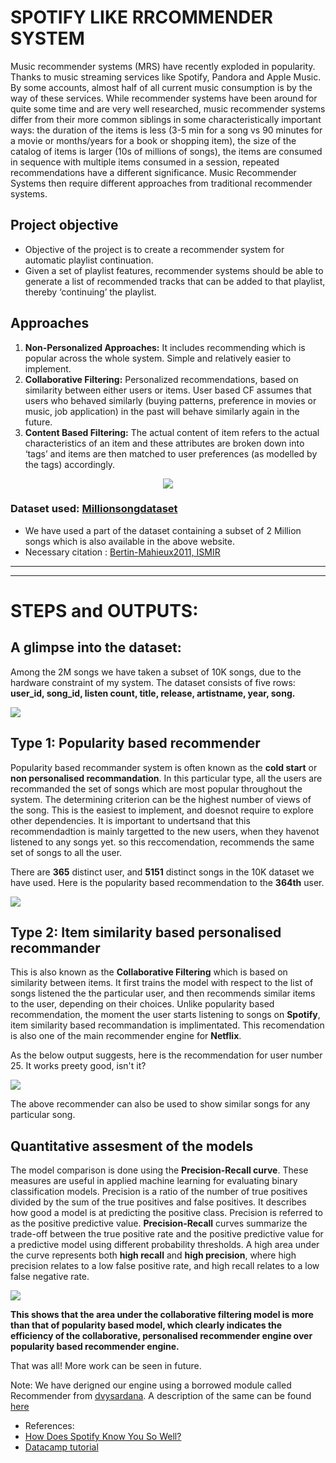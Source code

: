 # SPOTIFY LIKE RRCOMMENDER SYSTEM

Music recommender systems (MRS) have recently exploded in popularity. Thanks to music streaming services like Spotify, Pandora and Apple Music. By some accounts, almost half of all current music consumption is by the way of these services. While recommender systems have been around for quite some time and are very well researched, music recommender systems differ from their more common siblings in some characteristically important ways: the duration of the items is less (3-5 min for a song vs 90 minutes for a movie or months/years for a book or shopping item), the size of the catalog of items is larger (10s of millions of songs), the items are consumed in sequence with multiple items consumed in a session, repeated recommendations have a different significance. Music Recommender Systems then require different approaches from traditional recommender systems.

## Project objective

* Objective of the project is to create a recommender system for automatic playlist continuation. 
* Given a set of playlist features, recommender systems should be able to generate a list of recommended tracks that can be added to that playlist, thereby ‘continuing’ the playlist.

## Approaches

1. __Non-Personalized Approaches:__ It includes recommending which is popular across the whole system. Simple and relatively easier to implement.
2. __Collaborative Filtering:__ Personalized recommendations, based on similarity between either users or items. User based CF assumes that users who behaved similarly (buying patterns, preference in movies or music, job application) in the past will behave similarly again in the future. 
3. __Content Based Filtering:__ The actual content of item refers to the actual characteristics of an item and these attributes are broken down into ‘tags’ and items are then matched to user preferences (as modelled by the tags) accordingly.

<p align = "center">
<img src = "https://github.com/anu-coder/Recommender_System/blob/master/images/types.png">
</p>

### Dataset used: [Millionsongdataset](http://millionsongdataset.com/)

* We have used a part of the dataset containing a subset of 2 Million songs which is also available in the above website.
* Necessary citation : [Bertin-Mahieux2011, ISMIR](http://www.columbia.edu/~tb2332/Papers/ismir11.pdf)

---------------------------------------------------------------------------------------------------------------------------------------------------------------------------
----------------------------------------------------------------------------------------------------------------------------------------------------------------------------

# STEPS and OUTPUTS:

## A glimpse into the dataset: 

Among the 2M songs we have taken a subset of 10K songs, due to the hardware constraint of my system.
The dataset consists of five rows: __user_id, song_id, listen count, title, release, artistname, year, song.__

<p align = "left">
<img src = "https://github.com/anu-coder/Recommender_System/blob/master/images/Datasetglance.PNG">
</p>

## Type 1: Popularity based recommender

Popularity based recommander system is often known as the __cold start__ or __non personalised recommandation__. In this particular type, all the users are recommanded the set of songs which are most popular throughout the system. The determining criterion can be the highest number of views of the song. This is the easiest to implement, and doesnot require to explore other dependencies. It is important to undertsand that this recommendadtion is mainly targetted to the new users, when they havenot listened to any songs yet. so this reccomendation, recommends the same set of songs to all the user. 

There are __365__ distinct user, and __5151__ distinct songs in the 10K dataset we have used. 
Here is the popularity based recommendation to the __364th__ user. 

<p align = "left">
<img src = "https://github.com/anu-coder/Recommender_System/blob/master/images/popularitybasedreco.PNG">
</p>

## Type 2: Item similarity based personalised recommander

This is also known as the __Collaborative Filtering__ which is based on similarity between items. 
It first trains the model with respect to the list of songs listened the the particular user, and then recommends similar items to the user, depending on their choices. Unlike popularity based recommendation, the moment the user starts listening to songs on __Spotify__, item similarity based recommandation is implimentated. This recomendation is also one of the main recommender engine for __Netflix__.

As the below output suggests, here is the recommendation for user number 25. It works preety good, isn't it?

<p align = "left">
<img src = "https://github.com/anu-coder/Recommender_System/blob/master/images/Item%20similaritybasedreco.PNG">
</p>

The above recommender can also be used to show similar songs for any particular song.

## Quantitative assesment of the models

The model comparison is done using the __Precision-Recall curve__. These measures are useful in applied machine learning for evaluating binary classification models. Precision is a ratio of the number of true positives divided by the sum of the true positives and false positives. It describes how good a model is at predicting the positive class. Precision is referred to as the positive predictive value. __Precision-Recall__ curves summarize the trade-off between the true positive rate and the positive predictive value for a predictive model using different probability thresholds. A high area under the curve represents both __high recall__ and __high precision__, where high precision relates to a low false positive rate, and high recall relates to a low false negative rate.

<p align = "centre">
<img src = "https://github.com/anu-coder/Recommender_System/blob/master/images/precisionrecall1.PNG">
</p>

__This shows that the area under the collaborative filtering model is more than that of popularity based model, which clearly indicates the efficiency of the collaborative, personalised recommender engine over popularity based recommender engine.__

That was all! More work can be seen in future. 

Note: We have derigned our engine using a borrowed module called Recommender from [dvysardana](https://github.com/dvysardana/RecommenderSystems_PyData_2016/blob/master/Recommenders.py). A description of the same can be found [here](https://github.com/anu-coder/Recommender_System/blob/master/RecSys_PyData2016.pptx)

* References: 
* [How Does Spotify Know You So Well?](https://medium.com/s/story/spotifys-discover-weekly-how-machine-learning-finds-your-new-music-19a41ab76efe)
* [Datacamp tutorial](https://www.datacamp.com/community/tutorials/recommender-systems-python)


